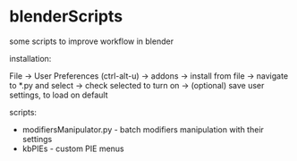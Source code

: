 blenderScripts
==============

some scripts to improve workflow in blender

installation:

File -> User Preferences (ctrl-alt-u) -> addons -> install from file -> navigate to *.py and select -> check selected to turn on -> (optional) save user settings, to load on default



scripts:

* modifiersManipulator.py - batch modifiers manipulation with their settings
* kbPIEs - custom PIE menus
